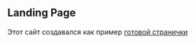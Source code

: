 ## Landing Page
Этот сайт создавался как пример [готовой странички](pahapo.github.io/Landing-Page/)
